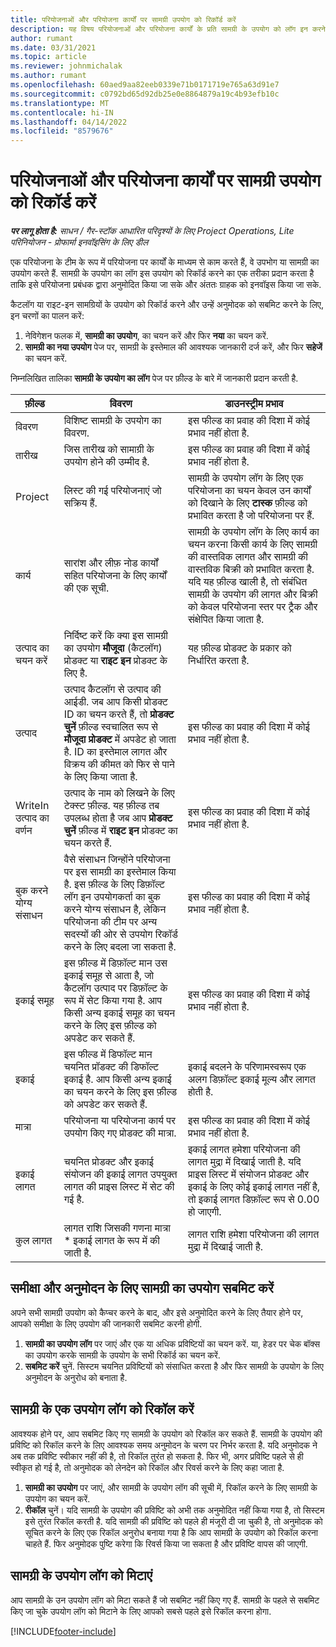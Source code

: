 ```yaml
---
title: परियोजनाओं और परियोजना कार्यों पर सामग्री उपयोग को रिकॉर्ड करें
description: यह विषय परियोजनाओं और परियोजना कार्यों के प्रति सामग्री के उपयोग को लॉग इन करने के तरीके के बारे में जानकारी प्रदान करता है.
author: rumant
ms.date: 03/31/2021
ms.topic: article
ms.reviewer: johnmichalak
ms.author: rumant
ms.openlocfilehash: 60aed9aa82eeb0339e71b0171719e765a63d91e7
ms.sourcegitcommit: c0792bd65d92db25e0e8864879a19c4b93efb10c
ms.translationtype: MT
ms.contentlocale: hi-IN
ms.lasthandoff: 04/14/2022
ms.locfileid: "8579676"
---
```

# <a name="record-material-usage-on-projects-and-project-tasks"></a>परियोजनाओं और परियोजना कार्यों पर सामग्री उपयोग को रिकॉर्ड करें

_**पर लागू होता है:** साधन / गैर-स्टॉक आधारित परिदृश्यों के लिए Project Operations, Lite परिनियोजन - प्रोफार्मा इनवॉइसिंग के लिए डील_

एक परियोजना के टीम के रूप में परियोजना पर कार्यों के माध्यम से काम करते हैं, वे उपभोग या सामग्री का उपयोग करते हैं. सामग्री के उपयोग का लॉग इस उपयोग को रिकॉर्ड करने का एक तरीका प्रदान करता है ताकि इसे परियोजना प्रबंधक द्वारा अनुमोदित किया जा सके और अंततः ग्राहक को इनवॉइस किया जा सके. 

कैटलॉग या राइट-इन सामग्रियों के उपयोग को रिकॉर्ड करने और उन्हें अनुमोदक को सबमिट करने के लिए, इन चरणों का पालन करें: 

1. नेविगेशन फलक में, **सामग्री का उपयोग**, का चयन करें और फिर **नया** का चयन करें.
2. **सामग्री का नया उपयोग** पेज पर, सामग्री के इस्तेमाल की आवश्यक जानकारी दर्ज करें, और फिर **सहेजें** का चयन करें.

निम्नलिखित तालिका **सामग्री के उपयोग का लॉग** पेज पर फ़ील्ड के बारे में जानकारी प्रदान करती है. 

| **फ़ील्ड** | **विवरण** | **डाउनस्ट्रीम प्रभाव** |
| --- | --- | --- |
| विवरण | विशिष्ट सामग्री के उपयोग का विवरण. | इस फील्ड का प्रवाह की दिशा में कोई प्रभाव नहीं होता है. |
| तारीख | जिस तारीख को सामाग्री के उपयोग होने की उम्मीद है. | इस फील्ड का प्रवाह की दिशा में कोई प्रभाव नहीं होता है. |
| Project | लिस्ट की गई परियोजनाएं जो सक्रिय हैं. | सामग्री के उपयोग लॉग के लिए एक परियोजना का चयन केवल उन कार्यों को दिखाने के लिए **टास्क** फ़ील्ड को प्रभावित करता है जो परियोजना पर हैं. |
| कार्य | सारांश और लीफ़ नोड कार्यों सहित परियोजना के लिए कार्यों की एक सूची. | सामग्री के उपयोग लॉग के लिए कार्य का चयन करना किसी कार्य के लिए सामग्री की वास्तविक लागत और सामग्री की वास्तविक बिक्री को प्रभावित करता है. यदि यह फ़ील्ड खाली है, तो संबंधित सामग्री के उपयोग की लागत और बिक्री को केवल परियोजना स्तर पर ट्रैक और संक्षेपित किया जाता है. |
| उत्पाद का चयन करें | निर्दिष्ट करें कि क्या इस सामग्री का उपयोग **मौजूदा** (कैटलॉग) प्रोडक्ट या **राइट इन** प्रोडक्ट के लिए है. | यह फ़ील्ड प्रोडक्ट के प्रकार को निर्धारित करता है. |
| उत्पाद | उत्पाद कैटलॉग से उत्पाद की आईडी. जब आप किसी प्रोडक्ट ID का चयन करते हैं, तो **प्रोडक्ट चुनें** फ़ील्ड स्वचालित रूप से **मौजूदा प्रोडक्ट** में अपडेट हो जाता है. ID का इस्तेमाल लागत और विक्रय की कीमत को फिर से पाने के लिए किया जाता है. | इस फील्ड का प्रवाह की दिशा में कोई प्रभाव नहीं होता है. |
| WriteIn उत्पाद का वर्णन | उत्पाद के नाम को लिखने के लिए टेक्स्ट फ़ील्ड. यह फ़ील्ड तब उपलब्ध होता है जब आप **प्रोडक्ट चुनें** फ़ील्ड में **राइट इन** प्रोडक्ट का चयन करते हैं.| इस फील्ड का प्रवाह की दिशा में कोई प्रभाव नहीं होता है. |
| बुक करने योग्य संसाधन| वैसे संसाधन जिन्होंने परियोजना पर इस सामग्री का इस्तेमाल किया है. इस फ़ील्ड के लिए डिफ़ॉल्ट लॉग इन उपयोगकर्ता का बुक करने योग्य संसाधन है, लेकिन परियोजना की टीम पर अन्य सदस्यों की ओर से उपयोग रिकॉर्ड करने के लिए बदला जा सकता है. | इस फील्ड का प्रवाह की दिशा में कोई प्रभाव नहीं होता है. |
| इकाई समूह | इस फ़ील्ड में डिफ़ॉल्ट मान उस इकाई समूह से आता है, जो कैटलॉग उत्पाद पर डिफ़ॉल्ट के रूप में सेट किया गया है. आप किसी अन्य इकाई समूह का चयन करने के लिए इस फ़ील्ड को अपडेट कर सकते हैं. | इस फील्ड का प्रवाह की दिशा में कोई प्रभाव नहीं होता है. |
| इकाई | इस फील्ड में डिफॉल्ट मान चयनित प्रॉडक्ट की डिफॉल्ट इकाई है. आप किसी अन्य इकाई का चयन करने के लिए इस फ़ील्ड को अपडेट कर सकते हैं. | इकाई बदलने के परिणामस्वरूप एक अलग डिफ़ॉल्ट इकाई मूल्य और लागत होती है. |
| मात्रा | परियोजना या परियोजना कार्य पर उपयोग किए गए प्रोडक्ट की मात्रा. | इस फील्ड का प्रवाह की दिशा में कोई प्रभाव नहीं होता है. |
| इकाई लागत | चयनित प्रोडक्ट और इकाई संयोजन की इकाई लागत उपयुक्त लागत की प्राइस लिस्ट में सेट की गई है. | इकाई लागत हमेशा परियोजना की लागत मुद्रा में दिखाई जाती है. यदि प्राइस लिस्ट में संयोजन प्रोडक्ट और इकाई के लिए कोई इकाई लागत नहीं है, तो इकाई लागत डिफ़ॉल्ट रूप से 0.00 हो जाएगी. |
| कुल लागत | लागत राशि जिसकी गणना मात्रा \* इकाई लागत के रूप में की जाती है.| लागत राशि हमेशा परियोजना की लागत मुद्रा में दिखाई जाती है. |


## <a name="submit-material-usage-for-review-and-approval"></a>समीक्षा और अनुमोदन के लिए सामग्री का उपयोग सबमिट करें 
अपने सभी सामग्री उपयोग को कैप्चर करने के बाद, और इसे अनुमोदित करने के लिए तैयार होने पर, आपको समीक्षा के लिए उपयोग की जानकारी सबमिट करनी होगी.

1. **सामग्री का उपयोग लॉग** पर जाएं और एक या अधिक प्रविष्टियों का चयन करें. या, हेडर पर चेक बॉक्स का उपयोग करके सामग्री के उपयोग के सभी रिकॉर्ड का चयन करें.
2. **सबमिट करें** चुनें. सिस्टम चयनित प्रविष्टियों को संसाधित करता है और फिर सामग्री के उपयोग के लिए अनुमोदन के अनुरोध को बनाता है.

## <a name="recall-a-material-usage-log"></a>सामग्री के एक उपयोग लॉग को रिकॉल करें

आवश्यक होने पर, आप सबमिट किए गए सामग्री के उपयोग को रिकॉल कर सकते हैं. सामग्री के उपयोग की प्रविष्टि को रिकॉल करने के लिए आवश्यक समय अनुमोदन के चरण पर निर्भर करता है.  यदि अनुमोदक ने अब तक प्रविष्टि स्वीकार नहीं की है, तो रिकॉल तुरंत हो सकता है. फिर भी, अगर प्रविष्टि पहले से ही स्वीकृत हो गई है, तो अनुमोदक को लेनदेन को रिकॉल और रिवर्स करने के लिए कहा जाता है.

1. **सामग्री का उपयोग** पर जाएं, और सामग्री के उपयोग लॉग की सूची में, रिकॉल करने के लिए सामग्री के उपयोग का चयन करें.
2. **रीकॉल** चुनें। यदि सामग्री के उपयोग की प्रविष्टि को अभी तक अनुमोदित नहीं किया गया है, तो सिस्टम इसे तुरंत रिकॉल करती है. यदि सामग्री की प्रविष्टि को पहले ही मंजूरी दी जा चुकी है, तो अनुमोदक को सूचित करने के लिए एक रिकॉल अनुरोध बनाया गया है कि आप सामग्री के उपयोग को रिकॉल करना चाहते हैं. फिर अनुमोदक पुष्टि करेगा कि रिवर्स किया जा सकता है और प्रविष्टि वापस की जाएगी.

## <a name="delete-a-material-usage-log"></a>सामग्री के उपयोग लॉग को मिटाएं

आप सामग्री के उन उपयोग लॉग को मिटा सकते हैं जो सबमिट नहीं किए गए हैं. सामग्री के पहले से सबमिट किए जा चुके उपयोग लॉग को मिटाने के लिए आपको सबसे पहले इसे रिकॉल करना होगा.



[!INCLUDE[footer-include](../includes/footer-banner.md)]
